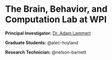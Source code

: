 # The Brain, Behavior, and Computation Lab at WPI
**Principal Investigator:** [Dr. Adam Lammert](https://www.wpi.edu/people/faculty/alammert)

**Graduate Students:** @alec-hoyland

**Research Technician:** @nelson-barnett
